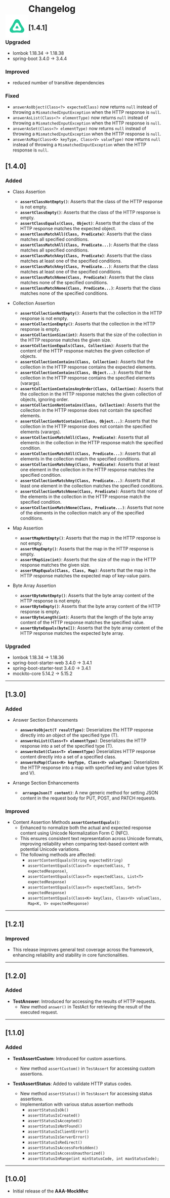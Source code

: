 # <img src="./images/aaa-mockmvc-icon.png" align="left" style="margin-top: 35px;"/>

# Changelog

## [1.4.1]

### Upgraded

- lombok 1.18.34 → 1.18.38
- spring-boot 3.4.0 → 3.4.4

### Improved

- reduced number of transitive dependencies

### Fixed

- `answerAsObject(Class<?> expectedClass)` now returns `null` instead of throwing
  a `MismatchedInputException` when the HTTP response is `null`.
- `answerAsList(Class<?> elementType)` now returns `null` instead of throwing
  a `MismatchedInputException` when the HTTP response is `null`.
- `answerAsSet(Class<?> elementType)` now returns `null` instead of throwing
  a `MismatchedInputException` when the HTTP response is `null`.
- `answerAsMap(Class<K> keyType, Class<V> valueType)` now returns `null` instead of throwing
  a `MismatchedInputException` when the HTTP response is `null`.

## [1.4.0]

### Added

- Class Assertion
    - **`assertClassNotEmpty()`**: Asserts that the class of the HTTP response is not empty.
    - **`assertClassEmpty()`**: Asserts that the class of the HTTP response is empty.
    - **`assertClassEquals(Class, Object)`**: Asserts that the class of the HTTP response matches
      the expected object.
    - **`assertClassMatchAll(Class, Predicate)`**: Asserts that the class matches all specified
      conditions.
    - **`assertClassMatchAll(Class, Predicate...)`**: Asserts that the class matches all specified
      conditions.
    - **`assertClassMatchAny(Class, Predicate)`**: Asserts that the class matches at least one of
      the specified conditions.
    - **`assertClassMatchAny(Class, Predicate...)`**: Asserts that the class matches at least one of
      the specified conditions.
    - **`assertClassMatchNone(Class, Predicate)`**: Asserts that the class matches none of the
      specified conditions.
    - **`assertClassMatchNone(Class, Predicate...)`**: Asserts that the class matches none of the
      specified conditions.


- Collection Assertion
    - **`assertCollectionNotEmpty()`**: Asserts that the collection in the HTTP response is not
      empty.
    - **`assertCollectionEmpty()`**: Asserts that the collection in the HTTP response is empty.
    - **`assertCollectionSize(int)`**: Asserts that the size of the collection in the HTTP response
      matches the given size.
    - **`assertCollectionEquals(Class, Collection)`**: Asserts that the content of the HTTP response
      matches the given collection of objects.
    - **`assertCollectionContains(Class, Collection)`**: Asserts that the collection in the HTTP
      response contains the expected elements.
    - **`assertCollectionContains(Class, Object...)`**: Asserts that the collection in the HTTP
      response
      contains the specified elements (varargs).
    - **`assertCollectionContainsAnyOrder(Class, Collection)`**: Asserts that the collection in the
      HTTP
      response matches the given collection of objects, ignoring order.
    - **`assertCollectionNotContains(Class, Collection)`**: Asserts that the collection in the HTTP
      response does not contain the specified elements.
    - **`assertCollectionNotContains(Class, Object...)`**: Asserts that the collection in the HTTP
      response does not contain the specified elements (varargs).
    - **`assertCollectionMatchAll(Class, Predicate)`**: Asserts that all elements in the collection
      in
      the HTTP response match the specified condition.
    - **`assertCollectionMatchAll(Class, Predicate...)`**: Asserts that all elements in the
      collection
      match the specified conditions.
    - **`assertCollectionMatchAny(Class, Predicate)`**: Asserts that at least one element in the
      collection in the HTTP response matches the specified condition.
    - **`assertCollectionMatchAny(Class, Predicate...)`**: Asserts that at least one element in the
      collection matches the specified conditions.
    - **`assertCollectionMatchNone(Class, Predicate)`**: Asserts that none of the elements in the
      collection in the HTTP response match the specified condition.
    - **`assertCollectionMatchNone(Class, Predicate...)`**: Asserts that none of the elements in the
      collection match any of the specified conditions.


- Map Assertion
    - **`assertMapNotEmpty()`**: Asserts that the map in the HTTP response is not empty.
    - **`assertMapEmpty()`**: Asserts that the map in the HTTP response is empty.
    - **`assertMapSize(int)`**: Asserts that the size of the map in the HTTP response matches the
      given size.
    - **`assertMapEquals(Class, Class, Map)`**: Asserts that the map in the HTTP response matches
      the expected map of key-value pairs.


- Byte Array Assertion
    - **`assertByteNotEmpty()`**: Asserts that the byte array content of the HTTP response is not
      empty.
    - **`assertByteEmpty()`**: Asserts that the byte array content of the HTTP response is empty.
    - **`assertByteLength(int)`**: Asserts that the length of the byte array content of the
      HTTP response matches the specified value.
    - **`assertByteEquals(byte[])`**: Asserts that the byte array content of the HTTP response
      matches
      the expected byte array.

### Upgraded

- lombok 1.18.34 → 1.18.36
- spring-boot-starter-web 3.4.0 → 3.4.1
- spring-boot-starter-test 3.4.0 → 3.4.1
- mockito-core 5.14.2 → 5.15.2

---

## [1.3.0]

### Added

- Answer Section Enhancements
    - **`answerAsObject(T resultType)`**: Deserializes the HTTP response directly into an object
      of the specified type (T).
    - **`answerAsList(Class<T> elementType)`**: Deserializes the HTTP response into a set of the
      specified type (T).
    - **`answerAsSet(Class<T> elementType)`** Deserializes HTTP response content directly into
      a set of a specified class.
    - **`answerAsMap(Class<K> keyType, Class<V> valueType)`**:  Deserializes the HTTP response
      into a map with specified key and value types (K and V).


- Arrange Section Enhancements
    - **` arrangeJson(T content)`**: A new generic method for setting JSON content in the request
      body for PUT, POST, and PATCH requests.

### Improved

- Content Assertion Methods **`assertContentEquals()`**:
    - Enhanced to normalize both the actual and expected response content using Unicode
      Normalization Form C (NFC).
    - This ensures consistent text representation across Unicode formats, improving reliability when
      comparing text-based content with potential Unicode variations.
    - The following methods are affected:
        - `assertContentEquals(String expectedString)`
        - `assertContentEquals(Class<T> expectedClass, T expectedResponse)`,
        - `assertContentEquals(Class<T> expectedClass, List<T> expectedResponse)`
        - `assertContentEquals(Class<T> expectedClass, Set<T> expectedResponse)`
        - `assertContentEquals(Class<K> keyClass, Class<V> valueClass, Map<K, V> expectedResponse)`

---

## [1.2.1]

### Improved

- This release improves general test coverage across the framework, enhancing reliability and
  stability in core functionalities.

---

## [1.2.0]

### Added

- **TestAnswer**: Introduced for accessing the results of HTTP requests.
    - New method `answer()` in TestAct for retrieving the result of the executed request.

---

## [1.1.0]

### Added

- **TestAssertCustom**: Introduced for custom assertions.
    - New method `assertCustom()` in `TestAssert` for accessing custom assertions.

- **TestAssertStatus**: Added to validate HTTP status codes.
    - New method `assertStatus()` in `TestAssert` for accessing status assertions.
    - Implementation with various status assertion methods
        - `assertStatusIsOk()`
        - `assertStatusIsCreated()`
        - `assertStatusIsAccepted()`
        - `assertStatusIsNotFound()`
        - `assertStatusIsClientError()`
        - `assertStatusIsServerError()`
        - `assertStatusIsRedirect()`
        - `assertStatusIsAccessForbidden()`
        - `assertStatusIsAccessUnauthorized()`
        - `assertStatusInRange(int minStatusCode, int maxStatusCode);`

---

## [1.0.0]

- Initial release of the **AAA-MockMvc**


